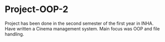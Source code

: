 # Project-OOP-2
Project has been done in the second semester of the first year in INHA.
Have written a Cinema management system. 
Main focus was OOP and file handling.
